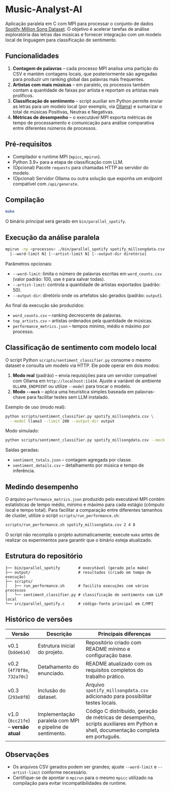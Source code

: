 # Music-Analyst-AI

Aplicação paralela em C com MPI para processar o conjunto de dados
[Spotify Million Song Dataset](https://www.kaggle.com/datasets/notshrirang/spotify-million-song-dataset).
O objetivo é acelerar tarefas de análise exploratória das letras das músicas e
fornecer integração com um modelo local de linguagem para classificação de
sentimento.

## Funcionalidades

1. **Contagem de palavras** – cada processo MPI analisa uma partição do CSV e
   mantém contagens locais, que posteriormente são agregadas para produzir um
   ranking global das palavras mais frequentes.
2. **Artistas com mais músicas** – em paralelo, os processos também contam a
   quantidade de faixas por artista e reportam os artistas mais prolíficos.
3. **Classificação de sentimento** – script auxiliar em Python permite enviar
   as letras para um modelo local (por exemplo, via [Ollama](https://ollama.com))
   e sumarizar o total de músicas Positivas, Neutras e Negativas.
4. **Métricas de desempenho** – o executável MPI exporta métricas de tempo de
   processamento e comunicação para análise comparativa entre diferentes
   números de processos.

## Pré-requisitos

- Compilador e runtime MPI (`mpicc`, `mpirun`).
- Python 3.9+ para a etapa de classificação com LLM.
- (Opcional) Pacote `requests` para chamadas HTTP ao servidor do modelo.
- (Opcional) Servidor Ollama ou outra solução que exponha um endpoint
  compatível com `/api/generate`.

## Compilação

```bash
make
```

O binário principal será gerado em `bin/parallel_spotify`.

## Execução da análise paralela

```bash
mpirun -np <processos> ./bin/parallel_spotify spotify_millsongdata.csv \
  [--word-limit N] [--artist-limit N] [--output-dir diretório]
```

Parâmetros opcionais:

- `--word-limit`: limita o número de palavras escritas em `word_counts.csv`
  (valor padrão: 100, use `0` para salvar todas).
- `--artist-limit`: controla a quantidade de artistas exportados (padrão: 50).
- `--output-dir`: diretório onde os artefatos são gerados (padrão: `output`).

Ao final da execução são produzidos:

- `word_counts.csv` – ranking decrescente de palavras.
- `top_artists.csv` – artistas ordenados pela quantidade de músicas.
- `performance_metrics.json` – tempos mínimo, médio e máximo por processo.

## Classificação de sentimento com modelo local

O script Python `scripts/sentiment_classifier.py` consome o mesmo dataset e
consulta um modelo via HTTP. Ele pode operar em dois modos:

1. **Modo real** (padrão) – envia requisições para um servidor compatível com
   Ollama em `http://localhost:11434`. Ajuste a variável de ambiente
   `OLLAMA_ENDPOINT` ou utilize `--model` para trocar o modelo.
2. **Modo `--mock`** – aplica uma heurística simples baseada em palavras-chave
   para facilitar testes sem LLM instalado.

Exemplo de uso (modo real):

```bash
python scripts/sentiment_classifier.py spotify_millsongdata.csv \
  --model llama3 --limit 200 --output-dir output
```

Modo simulado:

```bash
python scripts/sentiment_classifier.py spotify_millsongdata.csv --mock
```

Saídas geradas:

- `sentiment_totals.json` – contagem agregada por classe.
- `sentiment_details.csv` – detalhamento por música e tempo de inferência.

## Medindo desempenho

O arquivo `performance_metrics.json` produzido pelo executável MPI contém
estatísticas de tempo médio, mínimo e máximo para cada estágio (cômputo local e
tempo total). Para facilitar a comparação entre diferentes tamanhos de cluster,
utilize o script `scripts/run_performance.sh`:

```bash
scripts/run_performance.sh spotify_millsongdata.csv 2 4 8
```

O script não recompila o projeto automaticamente; execute `make` antes de
realizar os experimentos para garantir que o binário esteja atualizado.

## Estrutura do repositório

```
├── bin/parallel_spotify        # executável (gerado pelo make)
├── output/                     # resultados (criado em tempo de execução)
├── scripts/
│   ├── run_performance.sh      # facilita execuções com vários processos
│   └── sentiment_classifier.py # classificação de sentimento com LLM local
└── src/parallel_spotify.c      # código-fonte principal em C/MPI
```

## Histórico de versões

| Versão | Descrição | Principais diferenças |
| ------ | --------- | --------------------- |
| v0.1 (`bdde614`) | Estrutura inicial do projeto. | Repositório criado com README mínimo e configuração base. |
| v0.2 (`4f78f8e`, `732a70c`) | Detalhamento do enunciado. | README atualizado com os requisitos completos do trabalho prático. |
| v0.3 (`293e8f8`) | Inclusão do dataset. | Arquivo `spotify_millsongdata.csv` adicionado para possibilitar testes locais. |
| v1.0 (`8cc21fe`) – **versão atual** | Implementação paralela com MPI e pipeline de sentimento. | Código C distribuído, geração de métricas de desempenho, scripts auxiliares em Python e shell, documentação completa em português. |

## Observações

- Os arquivos CSV gerados podem ser grandes; ajuste `--word-limit` e
  `--artist-limit` conforme necessário.
- Certifique-se de apontar o `mpirun` para o mesmo `mpicc` utilizado na
  compilação para evitar incompatibilidades de runtime.
